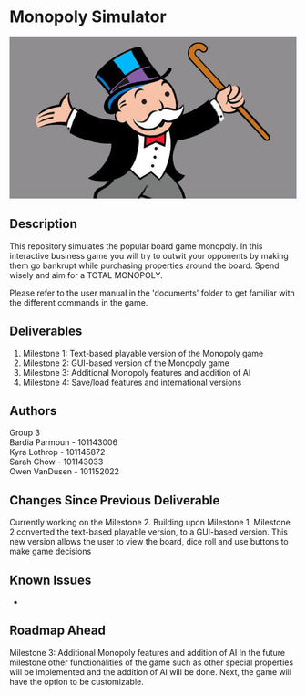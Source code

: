 # Monopoly Simulator

<p align="center">
<img src="images/rich-uncle-pennybags.jpg" />
</p>

## Description
This repository simulates the popular board game monopoly. In this interactive business game you will try to outwit your
opponents by making them go bankrupt while purchasing properties
around the board. Spend wisely and aim for a TOTAL MONOPOLY. 

Please refer to the user manual in the 'documents' folder 
to get familiar with the different commands in the game.

## Deliverables
<ol>
  <li>Milestone 1: Text-based playable version of the Monopoly game</li>
  <li>Milestone 2: GUI-based version of the Monopoly game</li>
  <li>Milestone 3: Additional Monopoly features and addition of AI</li>
  <li>Milestone 4: Save/load features and international versions</li>
</ol>

## Authors
Group 3\
Bardia Parmoun - 101143006\
Kyra Lothrop - 101145872\
Sarah Chow - 101143033\
Owen VanDusen - 101152022 

## Changes Since Previous Deliverable
<p>Currently working on the Milestone 2.
  Building upon Milestone 1, Milestone 2 converted the text-based playable version, to a GUI-based version. 
  This new version allows the user to view the board, dice roll and use buttons to make game decisions
</p>

## Known Issues
<ul>
  <li>
  </li> 
</ul>

## Roadmap Ahead
<p>Milestone 3: Additional Monopoly features and addition of AI
In the future milestone other functionalities of the game such as other special properties will be implemented and the 
  addition of AI will be done. Next, the game will have the option to be customizable. 
</p>
